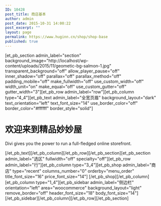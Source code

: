 ```yaml
---
ID: 10428
post_title: 商店基本
author: admin
post_date: 2015-10-31 14:00:22
post_excerpt: ""
layout: page
permalink: https://www.huginn.cn/shop/shop-base
published: true
---
```

[et_pb_section admin_label="section" background_image="http://localhost/wp-content/uploads/2015/11/geometic-bg-salmon-1.jpg" transparent_background="off" allow_player_pause="off" inner_shadow="off" parallax="off" parallax_method="off" padding_mobile="off" make_fullwidth="off" use_custom_width="off" width_unit="on" make_equal="off" use_custom_gutter="off" gutter_width="3"][et_pb_row admin_label="row"][et_pb_column type="4_4"][et_pb_text admin_label="全宽页眉" background_layout="dark" text_orientation="left" text_font_size="14" use_border_color="off" border_color="#ffffff" border_style="solid"]
<h1>欢迎来到精品妙妙屋</h1>
<span class="et_pb_fullwidth_header_subhead">Divi gives you the power to run a full-fledged online storefront.</span>

[/et_pb_text][/et_pb_column][/et_pb_row][/et_pb_section][et_pb_section admin_label="选区" fullwidth="off" specialty="off"][et_pb_row admin_label="行"][et_pb_column type="3_4"][et_pb_shop admin_label="商店" type="recent" columns_number="0" orderby="menu_order" title_font_size="16" price_font_size="14"] [/et_pb_shop][/et_pb_column][et_pb_column type="1_4"][et_pb_sidebar admin_label="侧边栏" orientation="left" area="woocommerce" background_layout="light" remove_border="off" header_font_size="18" body_font_size="14"] [/et_pb_sidebar][/et_pb_column][/et_pb_row][/et_pb_section]